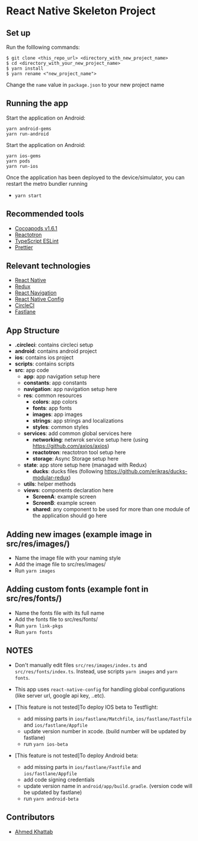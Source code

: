 # React Native Skeleton Project

## Set up

Run the folllowing commands:

```
$ git clone <this_repo_url> <directory_with_new_project_name>
$ cd <directory_with_your_new_project_name>
$ yarn install
$ yarn rename <"new_project_name">
```

Change the `name` value in `package.json` to your new project name

## Running the app

Start the application on Android:

```
yarn android-gems
yarn run-android
```

Start the application on Android:

```
yarn ios-gems
yarn pods
yarn run-ios
```

Once the application has been deployed to the device/simulator, you can restart the metro bundler running

- `yarn start`

## Recommended tools

- [Cocoapods v1.6.1](https://github.com/CocoaPods/CocoaPods)
- [Reactotron](https://github.com/infinitered/reactotron)
- [TypeScript ESLint](https://github.com/typescript-eslint/typescript-eslint)
- [Prettier](https://prettier.io/)

## Relevant technologies

- [React Native](https://facebook.github.io/react-native/docs/getting-started)
- [Redux](https://github.com/reduxjs/redux)
- [React Navigation](https://github.com/react-navigation/react-navigation)
- [React Native Config](https://github.com/luggit/react-native-config)
- [CircleCI](https://circleci.com/)
- [Fastlane](https://fastlane.tools/)

## App Structure

- **.circleci**: contains circleci setup
- **android**: contains android project
- **ios**: contains ios project
- **scripts**: contains scripts
- **src**: app code
  - **app**: app navigation setup here
  - **constants**: app constants
  - **navigation**: app navigation setup here
  - **res**: common resources
    - **colors**: app colors
    - **fonts**: app fonts
    - **images**: app images
    - **strings**: app strings and localizations
    - **styles**: common styles
  - **services**: add common global services here
    - **networking**: netwrok service setup here (using https://github.com/axios/axios)
    - **reactotron**: reactotron tool setup here
    - **storage**: Async Storage setup here
  - **state**: app store setup here (managad with Redux)
    - **ducks**: ducks files (following https://github.com/erikras/ducks-modular-redux)
  - **utils**: helper methods
  - **views**: components declaration here
    - **ScreenA**: example screen
    - **ScreenB**: example screen
    - **shared**: any component to be used for more than one module of the application should go here

## Adding new images (example image in src/res/images/)

- Name the image file with your naming style
- Add the image file to src/res/images/
- Run `yarn images`

## Adding custom fonts (example font in src/res/fonts/)

- Name the fonts file with its full name
- Add the fonts file to src/res/fonts/
- Run `yarn link-pkgs`
- Run `yarn fonts`

## NOTES

- Don't manually edit files `src/res/images/index.ts` and `src/res/fonts/index.ts`. Instead, use scripts `yarn images` and `yarn fonts`.

- This app uses `react-native-config` for handling global configurations (like server url, google api key, ..etc).

- [This feature is not tested]To deploy IOS beta to Testflight:

  - add missing parts in `ios/fastlane/Matchfile`, `ios/fastlane/Fastfile` and `ios/fastlane/Appfile`
  - update version number in xcode. (build number will be updated by fastlane)
  - run `yarn ios-beta`

- [This feature is not tested]To deploy Android beta:
  - add missing parts in `ios/fastlane/Fastfile` and `ios/fastlane/Appfile`
  - add code signing credentials
  - update version name in `android/app/build.gradle`. (version code will be updated by fastlane)
  - run `yarn android-beta`

## Contributors

- [Ahmed Khattab](https://github.com/khattab93)
